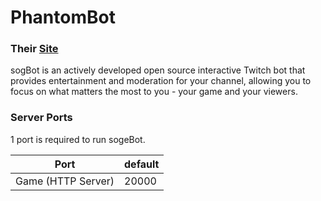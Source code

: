 # PhantomBot
### Their [Site](https://www.sogebot.xyz)
sogBot is an actively developed open source interactive Twitch bot that provides entertainment and moderation for your channel,
allowing you to focus on what matters the most to you - your game and your viewers.

### Server Ports
1 port is required to run sogeBot.

| Port                | default |
|---------------------|---------|
| Game (HTTP Server)  | 20000   |
